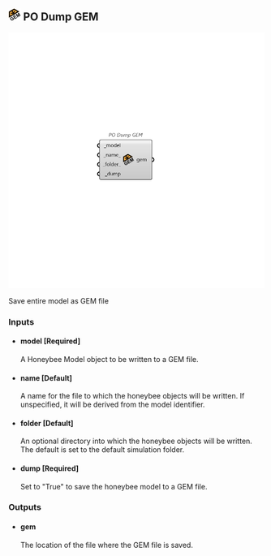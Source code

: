 ## ![PO Dump GEM](../../images/icons/PO_Dump_GEM.png) PO Dump GEM

![PO Dump GEM](../../images/components/PO_Dump_GEM.png)

Save entire model as GEM file

### Inputs

* #### model [Required]

  A Honeybee Model object to be written to a GEM file.

* #### name [Default]

  A name for the file to which the honeybee objects will be written. If unspecified, it will be derived from the model identifier.

* #### folder [Default]

  An optional directory into which the honeybee objects will be written. The default is set to the default simulation folder.

* #### dump [Required]

  Set to "True" to save the honeybee model to a GEM file.

### Outputs

* #### gem

  The location of the file where the GEM file is saved.
